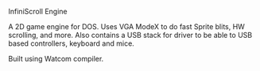 InfiniScroll Engine

A 2D game engine for DOS.  Uses VGA ModeX to
do fast Sprite blits, HW scrolling, and more.
Also contains a USB stack for driver to be able
to USB based controllers, keyboard and mice.

Built using Watcom compiler.
